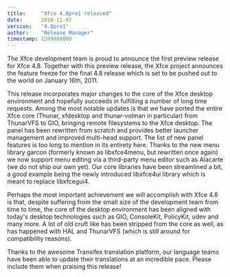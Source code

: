 ```yaml
---
title:     "Xfce 4.8pre1 released"
date:      2010-11-07
version:   "4.8pre1"
author:    "Release Manager"
timestamp: 1289088000
---
```


The Xfce development team is proud to announce the first preview release for Xfce 4.8. Together with this preview release, the Xfce project announces the feature freeze for the final 4.8 release which is set to be pushed out to the world on January 16th, 2011.

This release incorporates major changes to the core of the Xfce desktop environment and hopefully succeeds in fulfilling a number of long time requests. Among the most notable updates is that we have ported the entire Xfce core (Thunar, xfdesktop and thunar-volman in particular) from ThunarVFS to GIO, bringing remote filesystems to the Xfce desktop. The panel has been rewritten from scratch and provides better launcher management and improved multi-head support. The list of new panel features is too long to mention in its entirety here. Thanks to the new menu library garcon (formerly known as libxfce4menu, but rewritten once again) we now support menu editing via a third-party menu editor such as Alacarte (we do not ship our own yet). Our core libraries have been streamlined a bit, a good example being the newly introduced libxfce4ui library which is meant to replace libxfcegui4.

Perhaps the most important achievement we will accomplish with Xfce 4.8 is that, despite suffering from the small size of the development team from time to time, the core of the desktop environment has been aligned with today's desktop technologies such as GIO, ConsoleKit, PolicyKit, udev and many more. A lot of old cruft like has been stripped from the core as well, as has happened with HAL and ThunarVFS (which is still around for compatibility reasons).

Thanks to the awesome Transifex translation platform, our language teams have been able to update their translations at an incredible pace. Please include them when praising this release!
